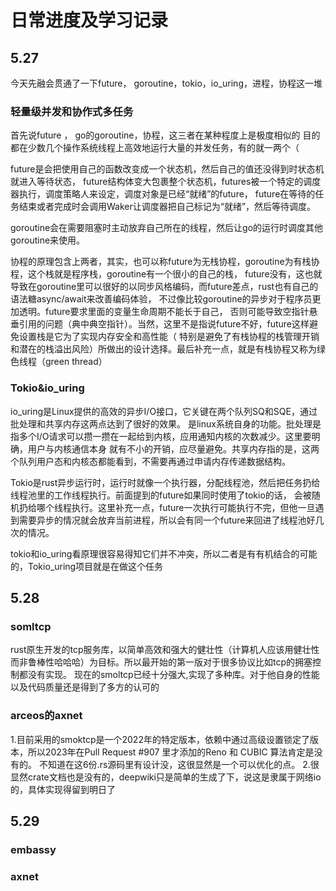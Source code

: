 # 日常进度及学习记录
## 5.27
今天先融会贯通了一下future， goroutine，tokio，io_uring，进程，协程这一堆

### 轻量级并发和协作式多任务
首先说future ， go的goroutine，协程，这三者在某种程度上是极度相似的
目的都在少数几个操作系统线程上高效地运行大量的并发任务，有的就一两个（

future是会把使用自己的函数改变成一个状态机，然后自己的值还没得到时状态机就进入等待状态，
future结构体变大包裹整个状态机，futures被一个特定的调度器执行，调度策略人来设定，调度对象是已经“就绪”的future，
future在等待的任务结束或者完成时会调用Waker让调度器把自己标记为“就绪”，然后等待调度。

goroutine会在需要阻塞时主动放弃自己所在的线程，然后让go的运行时调度其他goroutine来使用。

协程的原理包含上两者，其实，也可以称future为无栈协程，goroutine为有栈协程，这个栈就是程序栈，goroutine有一个很小的自己的栈，
future没有，这也就导致在goroutine里可以很好的以同步风格编码，而future差点，rust也有自己的语法糖async/await来改善编码体验，
不过像比较goroutine的异步对于程序员更加透明。future要求里面的变量生命周期不能长于自己，
否则可能导致空指针悬垂引用的问题（典中典空指针）。当然，这里不是指说future不好，future这样避免设置栈是它为了实现内存安全和高性能（
特别是避免了有栈协程的栈管理开销和潜在的栈溢出风险）所做出的设计选择。最后补充一点，就是有栈协程又称为绿色线程（green thread）

### Tokio&io_uring
io_uring是Linux提供的高效的异步I/O接口，它关键在两个队列SQ和SQE，通过批处理和共享内存这两点达到了很好的效果。
是linux系统自身的功能。批处理是指多个I/O请求可以攒一攒在一起给到内核，应用通知内核的次数减少。这里要明确，用户与内核通信本身
就有不小的开销，应尽量避免。共享内存指的是，这两个队列用户态和内核态都能看到，不需要再通过申请内存传递数据结构。

Tokio是rust异步运行时，运行时就像一个执行器，分配线程池，然后把任务扔给线程池里的工作线程执行。前面提到的future如果同时使用了tokio的话，
会被随机扔给哪个线程执行。这里补充一点，future一次执行可能执行不完，但他一旦遇到需要异步的情况就会放弃当前进程，所以会有同一个future来回进了线程池好几次的情况。

tokio和io_uring看原理很容易得知它们并不冲突，所以二者是有有机结合的可能的，Tokio_uring项目就是在做这个任务

## 5.28
### somltcp
rust原生开发的tcp服务库，以简单高效和强大的健壮性（计算机人应该用健壮性而非鲁棒性哈哈哈）为目标。所以最开始的第一版对于很多协议比如tcp的拥塞控制都没有实现。
现在的smoltcp已经十分强大,实现了多种库。对于他自身的性能以及代码质量还是得到了多方的认可的
### arceos的axnet
1.目前采用的smoktcp是一个2022年的特定版本，依赖中通过高级设置锁定了版本，所以2023年在Pull Request #907 里才添加的Reno 和 CUBIC 算法肯定是没有的。
不知道在这6份.rs源码里有设计没，这很显然是一个可以优化的点。
2.很显然crate文档也是没有的，deepwiki只是简单的生成了下，说这是隶属于网络io的，具体实现得留到明日了

## 5.29
### embassy

### axnet

### 


